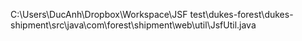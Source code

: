 C:\Users\DucAnh\Dropbox\Workspace\JSF test\dukes-forest\dukes-shipment\src\java\com\forest\shipment\web\util\JsfUtil.java
